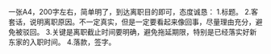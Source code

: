 一张A4，200字左右，简单明了，到达离职目的即可，态度诚恳：
1.标题。 
2.客套话，说明离职原因。不一定真实，但是一定要看起来像回事，尽量理由充分，避免被驳回。 
3.关键是离职截止时间要明确，避免拖延期限，特别是已经落实好新东家的入职时间。 
4.落款，签字。
